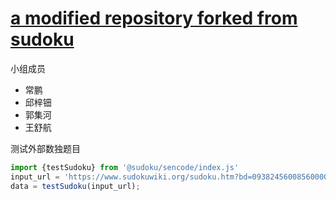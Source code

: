 # [a modified repository forked from sudoku](https://sudoku.jonasgeiler.com)

小组成员

- 常鹏
- 邱梓钿
- 郭集河
- 王舒航

测试外部数独题目
```javascript
import {testSudoku} from '@sudoku/sencode/index.js'
input_url = 'https://www.sudokuwiki.org/sudoku.htm?bd=093824560085600002206075008321769845000258300578040296850016723007082650002507180'
data = testSudoku(input_url);
